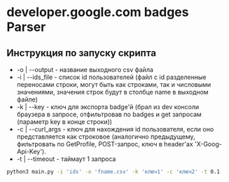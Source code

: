 # developer.google.com badges Parser

## Инструкция по запуску скрипта

- -o | --output - название выходного csv файла
- -i | --ids_file - список id пользователей (файл c id разделенные переносами строки, могут быть как строками, так и числовыми значениями, значения строк будут в столбце name в выходном файле)
- -k | --key - ключ для экспорта badge'й (брал из dev консоли браузера в запросе, отфильтровав по badges и get запросам (параметр key в конце строки))
- -c | --curl_args - ключ для нахождения id пользователя, если оно представляется как строковое (аналогично предыдущему, фильтровать по GetProfile, POST-запрос, ключ в header'ах 'X-Goog-Api-Key').
- -t | --timeout - таймаут 1 запроса

```bash
python3 main.py -i 'ids' -o 'fname.csv' -k 'ключ1' -c 'ключ2' -t 0.1
```
